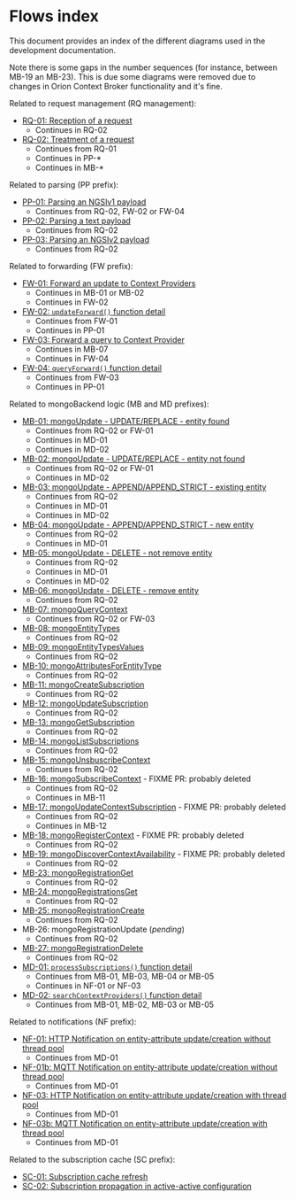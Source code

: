 # Flows index

This document provides an index of the different diagrams used in the development documentation.

Note there is some gaps in the number sequences (for instance, between MB-19 an MB-23). This is due
some diagrams were removed due to changes in Orion Context Broker functionality and it's fine.

Related to request management (RQ management):

* [RQ-01: Reception of a request](sourceCode.md#flow-rq-01)
	* Continues in RQ-02
* [RQ-02: Treatment of a request](sourceCode.md#flow-rq-02)
	* Continues from RQ-01
	* Continues in PP-*
	* Continues in MB-*

Related to parsing (PP prefix):

* [PP-01: Parsing an NGSIv1 payload](jsonParse.md#flow-pp-01)
    * Continues from RQ-02, FW-02 or FW-04 
* [PP-02: Parsing a text payload](sourceCode.md#flow-pp-02)
	* Continues from RQ-02
* [PP-03: Parsing an NGSIv2 payload](jsonParseV2.md#flow-pp-03)
	* Continues from RQ-02

Related to forwarding (FW prefix):

* [FW-01: Forward an update to Context Providers](cprs.md#flow-fw-01)
	* Continues in MB-01 or MB-02
	* Continues in FW-02
* [FW-02: `updateForward()` function detail](cprs.md#flow-fw-02)
	* Continues from FW-01
	* Continues in PP-01
* [FW-03: Forward a query to Context Provider](cprs.md#flow-fw-03)
	* Continues in MB-07
	* Continues in FW-04
* [FW-04: `queryForward()` function detail](cprs.md#flow-fw-04)
	* Continues from FW-03
	* Continues in PP-01
	
Related to mongoBackend logic (MB and MD prefixes):

* [MB-01: mongoUpdate - UPDATE/REPLACE - entity found](mongoBackend.md#flow-mb-01)
    * Continues from RQ-02 or FW-01
    * Continues in MD-01
    * Continues in MD-02
* [MB-02: mongoUpdate - UPDATE/REPLACE - entity not found](mongoBackend.md#flow-mb-02)
    * Continues from RQ-02 or FW-01   
    * Continues in MD-02 
* [MB-03: mongoUpdate - APPEND/APPEND_STRICT - existing entity](mongoBackend.md#flow-mb-03)
    * Continues from RQ-02
    * Continues in MD-01
    * Continues in MD-02 
* [MB-04: mongoUpdate - APPEND/APPEND_STRICT - new entity](mongoBackend.md#flow-mb-04)
    * Continues from RQ-02
    * Continues in MD-01
* [MB-05: mongoUpdate - DELETE - not remove entity](mongoBackend.md#flow-mb-05)
    * Continues from RQ-02
    * Continues in MD-01
    * Continues in MD-02  
* [MB-06: mongoUpdate - DELETE - remove entity](mongoBackend.md#flow-mb-06)
	* Continues from RQ-02 
* [MB-07: mongoQueryContext](mongoBackend.md#flow-mb-07)
	* Continues from RQ-02 or FW-03
* [MB-08: mongoEntityTypes](mongoBackend.md#flow-mb-08)
	* Continues from RQ-02 
* [MB-09: mongoEntityTypesValues](mongoBackend.md#flow-mb-09)
	* Continues from RQ-02
* [MB-10: mongoAttributesForEntityType](mongoBackend.md#flow-mb-10)
	* Continues from RQ-02
* [MB-11: mongoCreateSubscription](mongoBackend.md#flow-mb-11)
	* Continues from RQ-02
* [MB-12: mongoUpdateSubscription](mongoBackend.md#flow-mb-12)
	* Continues from RQ-02
* [MB-13: mongoGetSubscription](mongoBackend.md#flow-mb-13)
	* Continues from RQ-02
* [MB-14: mongoListSubscriptions](mongoBackend.md#flow-mb-14)
	* Continues from RQ-02
* [MB-15: mongoUnsbuscribeContext](mongoBackend.md#flow-mb-15)
	* Continues from RQ-02
* [MB-16: mongoSubscribeContext](mongoBackend.md#flow-mb-16) - FIXME PR: probably deleted
	* Continues from RQ-02
	* Continues in MB-11
* [MB-17: mongoUpdateContextSubscription](mongoBackend.md#flow-mb-17) - FIXME PR: probably deleted
	* Continues from RQ-02
	* Continues in MB-12
* [MB-18: mongoRegisterContext](mongoBackend.md#flow-mb-18) - FIXME PR: probably deleted
	* Continues from RQ-02
* [MB-19: mongoDiscoverContextAvailability](mongoBackend.md#flow-mb-19) - FIXME PR: probably deleted
	* Continues from RQ-02
* [MB-23: mongoRegistrationGet](mongoBackend.md#flow-mb-23)
	* Continues from RQ-02
* [MB-24: mongoRegistrationsGet](mongoBackend.md#flow-mb-24)
	* Continues from RQ-02
* [MB-25: mongoRegistrationCreate](mongoBackend.md#flow-mb-25)
	* Continues from RQ-02
* MB-26: mongoRegistrationUpdate (*pending*)
	* Continues from RQ-02
* [MB-27: mongoRegistrationDelete](mongoBackend.md#flow-mb-27)
	* Continues from RQ-02
* [MD-01: `processSubscriptions()` function detail](mongoBackend.md#flow-md-01)
	* Continues from MB-01, MB-03, MB-04 or MB-05
	* Continues in NF-01 or NF-03  
* [MD-02: `searchContextProviders()` function detail](mongoBackend.md#flow-md-02)
	* Continues from MB-01, MB-02, MB-03 or MB-05

Related to notifications (NF prefix):

* [NF-01: HTTP Notification on entity-attribute update/creation without thread pool](sourceCode.md#flow-nf-01)
  * Continues from MD-01
* [NF-01b: MQTT Notification on entity-attribute update/creation without thread pool](sourceCode.md#flow-nf-01b)
  * Continues from MD-01
* [NF-03: HTTP Notification on entity-attribute update/creation with thread pool](sourceCode.md#flow-nf-03)
  * Continues from MD-01
* [NF-03b: MQTT Notification on entity-attribute update/creation with thread pool](sourceCode.md#flow-nf-03b)
  * Continues from MD-01

Related to the subscription cache (SC prefix):

* [SC-01: Subscription cache refresh](subscriptionCache.md#flow-sc-01)
* [SC-02: Subscription propagation in active-active configuration](subscriptionCache.md#flow-sc-02) 
